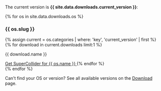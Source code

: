 The current version is **{{ site.data.downloads.current_version }}**:

<div class="row">
  {% for os in site.data.downloads.os %}
  <div class="col-md-4">
    <div class="card">
      <h3 class="text-center">{{ os.slug }}</h3>
      {% assign current = os.categories | where: 'key', 'current_version' | first %}
      {% for download in current.downloads limit:1 %}
        <p>{{ download.name }}</p>
        <a href="{{ download.link }}" class="btn btn-info">
          Get SuperCollider for {{ os.name }}
        </a>
      {% endfor %}
    </div>
  </div>
  {% endfor %}
  <p class="mt-5 pl-3">
    Can't find your OS or version? See all available versions on the <a href="{{ site.baseurl }}/download">Download</a> page.
  </p>
</div>
